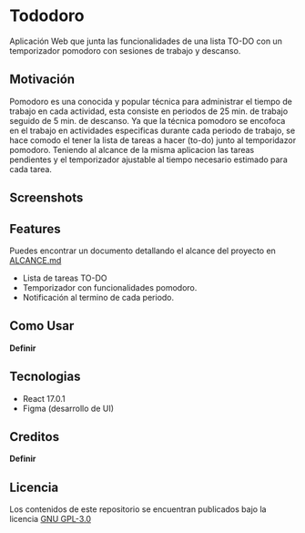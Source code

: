 # Tododoro

Aplicación Web que junta las funcionalidades de una lista TO-DO con un temporizador pomodoro con sesiones de trabajo y descanso.

## Motivación

Pomodoro es una conocida y popular técnica para administrar el tiempo de trabajo en cada actividad, esta consiste en periodos de 25 min. de trabajo seguido de 5 min. de descanso.
Ya que la técnica pomodoro se encofoca en el trabajo en actividades especificas durante cada periodo de trabajo, se hace comodo el tener la lista de tareas a hacer (to-do) junto al temporidazor pomodoro. Teniendo al alcance de la misma aplicacion las tareas pendientes y el temporizador ajustable al tiempo necesario estimado para cada tarea.

## Screenshots

## Features

Puedes encontrar un documento detallando el alcance del proyecto en [ALCANCE.md](./ALCANCE.md)

- Lista de tareas TO-DO
- Temporizador con funcionalidades pomodoro.
- Notificación al termino de cada periodo.

## Como Usar

**Definir**

## Tecnologias

- React 17.0.1
- Figma (desarrollo de UI)

## Creditos

**Definir**

## Licencia

Los contenidos de este repositorio se encuentran publicados bajo la licencia [GNU GPL-3.0](./LICENSE)
